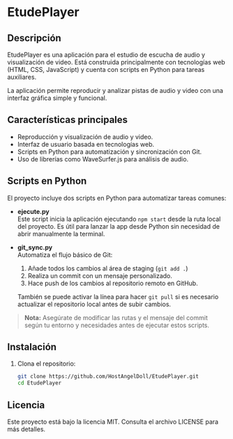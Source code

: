 # EtudePlayer

## Descripción
EtudePlayer es una aplicación para el estudio de escucha de audio y visualización de video. Está construida principalmente con tecnologías web (HTML, CSS, JavaScript) y cuenta con scripts en Python para tareas auxiliares.

La aplicación permite reproducir y analizar pistas de audio y video con una interfaz gráfica simple y funcional.

## Características principales
- Reproducción y visualización de audio y video.
- Interfaz de usuario basada en tecnologías web.
- Scripts en Python para automatización y sincronización con Git.
- Uso de librerías como WaveSurfer.js para análisis de audio.

## Scripts en Python

El proyecto incluye dos scripts en Python para automatizar tareas comunes:

- **ejecute.py**  
  Este script inicia la aplicación ejecutando `npm start` desde la ruta local del proyecto. Es útil para lanzar la app desde Python sin necesidad de abrir manualmente la terminal.

- **git_sync.py**  
  Automatiza el flujo básico de Git:
  1. Añade todos los cambios al área de staging (`git add .`)
  2. Realiza un commit con un mensaje personalizado.
  3. Hace push de los cambios al repositorio remoto en GitHub.
  
  También se puede activar la línea para hacer `git pull` si es necesario actualizar el repositorio local antes de subir cambios.

> **Nota:** Asegúrate de modificar las rutas y el mensaje del commit según tu entorno y necesidades antes de ejecutar estos scripts.


## Instalación

1. Clona el repositorio:
   ```bash
   git clone https://github.com/HostAngelDoll/EtudePlayer.git
   cd EtudePlayer

## Licencia

Este proyecto está bajo la licencia MIT. Consulta el archivo LICENSE para más detalles.
